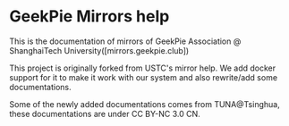 GeekPie Mirrors help
=====================

This is the documentation of mirrors of GeekPie Association @ ShanghaiTech University([mirrors.geekpie.club])

This project is originally forked from USTC's mirror help. We add docker support for it to make it work with our system and also rewrite/add some documentations.

Some of the newly added documentations comes from TUNA@Tsinghua, these documentations are under CC BY-NC 3.0 CN.
